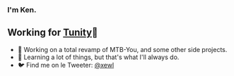 ### I'm Ken.
## Working for [Tunity](https://github.com/tunity-nv)🚀

- 🔭 Working on a total revamp of MTB-You, and some other side projects.
- 🌱 Learning a lot of things, but that's what I'll always do.
- 🐦 Find me on le Tweeter: [@xewl](https://twitter.com/xewl)
